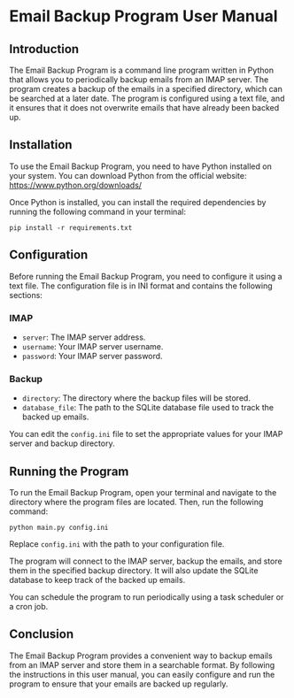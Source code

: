 # Email Backup Program User Manual

## Introduction

The Email Backup Program is a command line program written in Python that allows you to periodically backup emails from an IMAP server. The program creates a backup of the emails in a specified directory, which can be searched at a later date. The program is configured using a text file, and it ensures that it does not overwrite emails that have already been backed up.

## Installation

To use the Email Backup Program, you need to have Python installed on your system. You can download Python from the official website: https://www.python.org/downloads/

Once Python is installed, you can install the required dependencies by running the following command in your terminal:

```
pip install -r requirements.txt
```

## Configuration

Before running the Email Backup Program, you need to configure it using a text file. The configuration file is in INI format and contains the following sections:

### IMAP

- `server`: The IMAP server address.
- `username`: Your IMAP server username.
- `password`: Your IMAP server password.

### Backup

- `directory`: The directory where the backup files will be stored.
- `database_file`: The path to the SQLite database file used to track the backed up emails.

You can edit the `config.ini` file to set the appropriate values for your IMAP server and backup directory.

## Running the Program

To run the Email Backup Program, open your terminal and navigate to the directory where the program files are located. Then, run the following command:

```
python main.py config.ini
```

Replace `config.ini` with the path to your configuration file.

The program will connect to the IMAP server, backup the emails, and store them in the specified backup directory. It will also update the SQLite database to keep track of the backed up emails.

You can schedule the program to run periodically using a task scheduler or a cron job.

## Conclusion

The Email Backup Program provides a convenient way to backup emails from an IMAP server and store them in a searchable format. By following the instructions in this user manual, you can easily configure and run the program to ensure that your emails are backed up regularly.